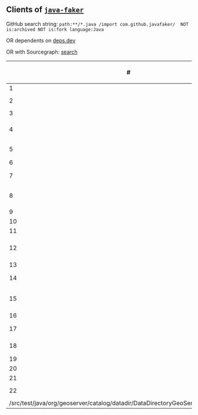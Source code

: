 ## Clients of [`java-faker`](https://github.com/DiUS/java-faker)

GitHub search string: `path:**/*.java /import com.github.javafaker/  NOT is:archived NOT is:fork language:Java`

OR dependents on [deps.dev](https://deps.dev/maven/com.github.javafaker%3Ajavafaker/1.0.2/dependents)

OR with Sourcegraph: [search](https://sourcegraph.com/search?q=context:global+lang:Java+import+com.github.javafaker+NOT+repo:DiUS/java-faker+NOT+repo:eugenp/tutorials&patternType=standard&sm=0)

\# | project | stars | `java-faker` version | within `Test` class | other usages | notes 
-- | ------- | ----- | -------------------- | ------------------- | ------------ | -----
1  | [apache/shiro](https://github.com/apache/shiro) | 4,227 | `1.0.2` | x | [`InMemoryStormtrooperDao`](https://github.com/apache/shiro/blob/main/integration-tests/jaxrs/app/src/main/java/org/apache/shiro/testing/jaxrs/app/dao/InMemoryStormtrooperDao.java) | defined, not used
2  | [geoserver/geoserver](https://github.com/geoserver/geoserver) | 3,483 | `1.0.2` | x | [`CatalogFaker`](https://github.com/geoserver/geoserver/blob/main/src/community/datadir-catalog-loader/src/test/java/org/geoserver/catalog/faker/CatalogFaker.java) | `CatalogFaker` used within [`DataDirectoryGeoServerLoaderTest`](https://github.com/geoserver/geoserver/blob/main/src/community/datadir-catalog-loader/src/test/java/org/geoserver/catalog/datadir/DataDirectoryGeoServerLoaderTest.java)
3  | [liferay/liferay-portal](https://github.com/liferay/liferay-portal) | 2,035 | | | |
4  | [bytedance/bitsail](https://github.com/bytedance/bitsail) | 1,536 | x | [`FakeSource`](https://github.com/bytedance/bitsail/blob/master/bitsail-connectors/connector-fake/src/main/java/com/bytedance/bitsail/connector/fake/source/FakeSource.java) | legacy, faker data not used within [`FakeSourceTest`](https://github.com/bytedance/bitsail/blob/2ef2e157aef228beeb11fee143640fac37b5d57b/bitsail-connectors/bitsail-connectors-legacy/bitsail-connector-fake/src/test/java/com/bytedance/bitsail/connector/legacy/fake/source/FakeSourceTest.java)
5  | [confluentinc/demo-scene](https://github.com/confluentinc/demo-scene) | 1,432 | 
6  | [alexxiyang/shiro-redis](https://github.com/alexxiyang/shiro-redis) | 1,162 | 
7  | [Netflix/hollow](https://github.com/Netflix/hollow) | 1,129 | (`latest`) | x | [`FakeDataGenerator`](https://github.com/Netflix/hollow/blob/master/hollow-fakedata/src/main/java/hollow/FakeDataGenerator.java) | defined, not used, documented [here](https://github.com/Netflix/hollow/blob/master/docs/testing.md)
8  | [sakaiproject/sakai](https://github.com/sakaiproject/sakai) | 994 | `0.13`, `0.4` | imported but not used in [`AssignmentServiceTest`](https://github.com/sakaiproject/sakai/blob/master/assignment/impl/src/test/org/sakaiproject/assignment/impl/AssignmentServiceTest.java), used in [`ElasticSearchTest`](https://github.com/sakaiproject/sakai/blob/master/search/elasticsearch/impl/src/test/org/sakaiproject/search/elasticsearch/ElasticSearchTest.java) | [`SeedSitesAndUsersJob`](https://github.com/sakaiproject/sakai/blob/master/site-manage/site-manage-impl/impl/src/java/org/sakaiproject/sitemanage/impl/job/SeedSitesAndUsersJob.java) | weak oracle in `ElasticSearchTest`
9  | [apache/causeway](https://github.com/apache/causeway) | 814 |
10 | [apache/hop](https://github.com/apache/hop) | 805 | `1.0.2` | [`FakerTypeTest`](https://github.com/apache/hop/blob/master/plugins/transforms/fake/src/test/java/org/apache/hop/pipeline/transforms/fake/FakerTypeTest.java) | some in [this](https://github.com/apache/hop/tree/master/plugins/transforms/fake/src/main/java/org/apache/hop/pipeline/transforms/fake) package
11 | [testsigmahq/testsigma](https://github.com/testsigmahq/testsigma) | 789 |
12 | [nitrite/nitrite-java](https://github.com/nitrite/nitrite-java) | 788 | `1.0.2` | [`CollectionFindBySingleFieldIndexTest`](https://github.com/nitrite/nitrite-java/blob/main/nitrite/src/test/java/org/dizitart/no2/integration/collection/CollectionFindBySingleFieldIndexTest.java), [`ObjectRepositoryTest`](https://github.com/nitrite/nitrite-java/blob/main/nitrite/src/test/java/org/dizitart/no2/integration/repository/ObjectRepositoryTest.java), ... (19 test classes) | [`DataGenerator`](https://github.com/nitrite/nitrite-java/blob/main/nitrite-support/src/test/java/org/dizitart/no2/support/data/DataGenerator.java)
13 | [Keyist-Ecommerce](https://github.com/antkaynak/Keyist-Ecommerce) | 312 | | multiple in [`backend.api`](https://github.com/antkaynak/Keyist-Ecommerce/tree/master/resource_server/src/test/java/com/commerce/backend/api) | ?
14 | [dasniko/testcontainers-keycloak](https://github.com/dasniko/testcontainers-keycloak) | 294 |
15 | [SORMAS-Foundation/SORMAS-Project](https://github.com/SORMAS-Foundation/SORMAS-Project) | 289 | `1.0.2` | many in [`e2e-tests`](https://github.com/SORMAS-Foundation/SORMAS-Project/tree/development/sormas-e2e-tests) | ?
16 | [dhis2/dhis2-core](https://github.com/dhis2/dhis2-core) | 268 |
17 | [DylanCope/Evolving-Protozoa](https://github.com/DylanCope/Evolving-Protozoa) | 208 |
18 | [geoserver/geoserver-cloud](https://github.com/geoserver/geoserver-cloud) | 207 | | ? | [`CatalogFaker`](https://github.com/geoserver/geoserver-cloud/blob/main/src/catalog/plugin/src/test/java/org/geoserver/catalog/faker/CatalogFaker.java)
19 | [IBM/janusgraph-utils](https://github.com/IBM/janusgraph-utils) | 203 | 
20 | [turkraft/springfilter](https://github.com/turkraft/springfilter) | 184
21 | [hackvertor/hackvertor](https://github.com/hackvertor/hackvertor) | 126
22 | [AzureCosmosDB/labs](https://github.com/AzureCosmosDB/labs) | 77 | `1.0.2`, `0.17.2` | ? | multiple in [this](https://github.com/AzureCosmosDB/labs/tree/master/java/solutions/src/main/java/com/azure/cosmos/handsonlabs) package
/src/test/java/org/geoserver/catalog/datadir/DataDirectoryGeoServerLoaderTest.java)  | [`CatalogFaker`](https://github.com/geoserver/geoserver/blob/main/src/community/datadir-catalog-loader/src/test/java/org/geoserver/catalog/faker/CatalogFaker.java)

